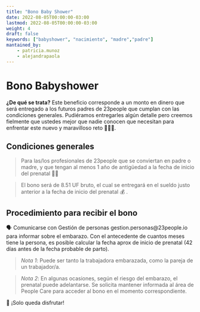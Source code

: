 ```yaml
---
title: "Bono Baby Shower"
date: 2022-08-05T00:00:00-03:00
lastmod: 2022-08-05T00:00:00-03:00
weight: 4
draft: false
keywords: ["babyshower", "nacimiento", "madre","padre"]
mantained_by:
    - patricia.munoz
    - alejandrapaola
---
```


# **Bono Babyshower**

**¿De qué se trata?**
Este beneficio corresponde a un monto en dinero que será entregado a los futuros padres de 23people que cumplan con las condiciones generales. Pudiéramos entregarles algún detalle pero creemos fielmente que ustedes mejor que nadie conocen que necesitan para enfrentar este nuevo y maravilloso reto 👩🏻‍🍼.

## **Condiciones generales**

><aside> Para las/los profesionales de 23people que se conviertan en padre o madre, y que tengan al menos 1 año de antigüedad a la fecha de inicio del prenatal 👨‍👩 

><aside> El bono será de 8.51 UF bruto, el cual se entregará en el sueldo justo anterior a la fecha de inicio del prenatal 💰 .

</aside>

## Procedimiento para recibir el bono

<aside> 🗣️ Comunicarse con Gestión de personas gestion.personas@23people.io para informar sobre el embarazo. Con el antecedente de cuantos meses tiene la persona, es posible calcular la fecha aprox de inicio de prenatal (42 días antes de la fecha probable de parto).

>*Nota 1*: Puede ser tanto la trabajadora embarazada, como la pareja de un trabajador/a. 

>*Nota 2*: En algunas ocasiones, según el riesgo del embarazo, el prenatal puede adelantarse. Se solicita mantener informada al área de People Care para acceder al bono en el momento correspondiente.

</aside>


<aside> 🐻 ¡Solo queda disfrutar!
